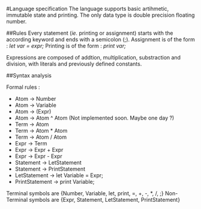 #Language specification 
The language supports basic artihmetic, immutable state and printing.
The only data type is double precision floating number.

##Rules
Every statement (*ie.* printing or assignment) starts with the according keyword and ends with a semicolon (;).
Assignment is of the form : 
*let var = expr;*
Printing is of the form : 
*print var;*

Expressions are composed of addtion, multiplication, substraction and division, with literals and previously defined constants.

##Syntax analysis

Formal rules :
 * Atom -> Number
 * Atom -> Variable
 * Atom -> (Expr)
 * Atom -> Atom ^ Atom (Not implemented soon. Maybe one day ?)
 * Term -> Atom
 * Term -> Atom * Atom
 * Term -> Atom / Atom
 * Expr -> Term
 * Expr -> Expr + Expr
 * Expr -> Expr - Expr
 * Statement -> LetStatement
 * Statement -> PrintStatement
 * LetStatement -> let Variable = Expr;
 * PrintStatement -> print Variable;

 Terminal symbols are {Number, Variable, let, print, =, +, -, *, /, ;}
 Non-Terminal symbols are {Expr, Statement, LetStatement, PrintStatement}